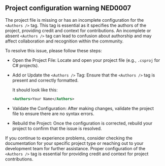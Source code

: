 ## Project configuration warning NED0007

The project file is missing or has an incomplete configuration for the `<Authors />` tag. This tag is essential as it specifies the authors of the project, providing credit and context for contributions. An incomplete or absent `<Authors />` tag can lead to confusion about authorship and may affect collaboration and recognition within the community.

To resolve this issue, please follow these steps:

- Open the Project File: Locate and open your project file (e.g., `.csproj` for C# projects).

- Add or Update the `<Authors />` Tag: Ensure that the `<Authors />` tag is present and correctly formatted.

  It should look like this:
  ```xml
  <Authors>Your Name</Authors>
  ```

- Validate the Configuration: After making changes, validate the project file to ensure there are no syntax errors.

- Rebuild the Project: Once the configuration is corrected, rebuild your project to confirm that the issue is resolved.

If you continue to experience problems, consider checking the documentation for your specific project type or reaching out to your development team for further assistance. Proper configuration of the `<Authors />` tag is essential for providing credit and context for project contributions.
